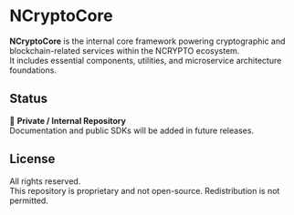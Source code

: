 # NCryptoCore

**NCryptoCore** is the internal core framework powering cryptographic and blockchain-related services within the NCRYPTO ecosystem.  
It includes essential components, utilities, and microservice architecture foundations.

## Status
🚧 **Private / Internal Repository**  
Documentation and public SDKs will be added in future releases.

## License
All rights reserved.  
This repository is proprietary and not open-source. Redistribution is not permitted.
